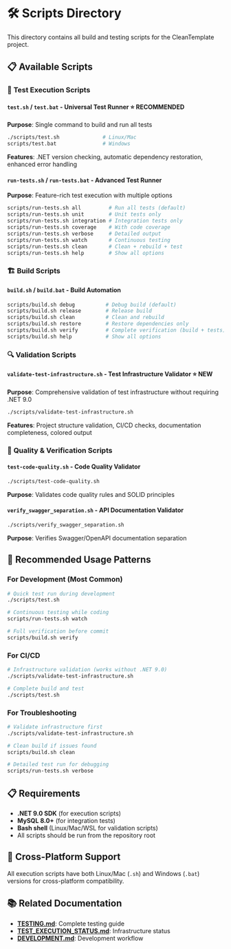# 🛠️ Scripts Directory

This directory contains all build and testing scripts for the CleanTemplate project.

## 📋 Available Scripts

### 🧪 **Test Execution Scripts**

#### `test.sh` / `test.bat` - **Universal Test Runner** ⭐ **RECOMMENDED**
**Purpose**: Single command to build and run all tests
```bash
./scripts/test.sh              # Linux/Mac
scripts/test.bat               # Windows
```
**Features**: .NET version checking, automatic dependency restoration, enhanced error handling

#### `run-tests.sh` / `run-tests.bat` - **Advanced Test Runner**
**Purpose**: Feature-rich test execution with multiple options
```bash
scripts/run-tests.sh all         # Run all tests (default)
scripts/run-tests.sh unit        # Unit tests only
scripts/run-tests.sh integration # Integration tests only
scripts/run-tests.sh coverage    # With code coverage
scripts/run-tests.sh verbose     # Detailed output
scripts/run-tests.sh watch       # Continuous testing
scripts/run-tests.sh clean       # Clean + rebuild + test
scripts/run-tests.sh help        # Show all options
```

### 🏗️ **Build Scripts**

#### `build.sh` / `build.bat` - **Build Automation**
```bash
scripts/build.sh debug          # Debug build (default)
scripts/build.sh release        # Release build
scripts/build.sh clean          # Clean and rebuild
scripts/build.sh restore        # Restore dependencies only
scripts/build.sh verify         # Complete verification (build + tests)
scripts/build.sh help           # Show all options
```

### 🔍 **Validation Scripts**

#### `validate-test-infrastructure.sh` - **Test Infrastructure Validator** ⭐ **NEW**
**Purpose**: Comprehensive validation of test infrastructure without requiring .NET 9.0
```bash
./scripts/validate-test-infrastructure.sh
```
**Features**: Project structure validation, CI/CD checks, documentation completeness, colored output

### 🔧 **Quality & Verification Scripts**

#### `test-code-quality.sh` - **Code Quality Validator**
```bash
./scripts/test-code-quality.sh
```
**Purpose**: Validates code quality rules and SOLID principles

#### `verify_swagger_separation.sh` - **API Documentation Validator**  
```bash
./scripts/verify_swagger_separation.sh
```
**Purpose**: Verifies Swagger/OpenAPI documentation separation

## 🎯 **Recommended Usage Patterns**

### For Development (Most Common)
```bash
# Quick test run during development
./scripts/test.sh

# Continuous testing while coding
scripts/run-tests.sh watch

# Full verification before commit
scripts/build.sh verify
```

### For CI/CD
```bash
# Infrastructure validation (works without .NET 9.0)
./scripts/validate-test-infrastructure.sh

# Complete build and test
./scripts/test.sh
```

### For Troubleshooting
```bash
# Validate infrastructure first
./scripts/validate-test-infrastructure.sh

# Clean build if issues found
scripts/build.sh clean

# Detailed test run for debugging
scripts/run-tests.sh verbose
```

## 📋 Requirements

- **.NET 9.0 SDK** (for execution scripts)
- **MySQL 8.0+** (for integration tests)
- **Bash shell** (Linux/Mac/WSL for validation scripts)
- All scripts should be run from the repository root

## 🔧 Cross-Platform Support

All execution scripts have both Linux/Mac (`.sh`) and Windows (`.bat`) versions for cross-platform compatibility.

## 📚 Related Documentation

- **[TESTING.md](../docs/TESTING.md)**: Complete testing guide
- **[TEST_EXECUTION_STATUS.md](../docs/TEST_EXECUTION_STATUS.md)**: Infrastructure status
- **[DEVELOPMENT.md](../docs/DEVELOPMENT.md)**: Development workflow